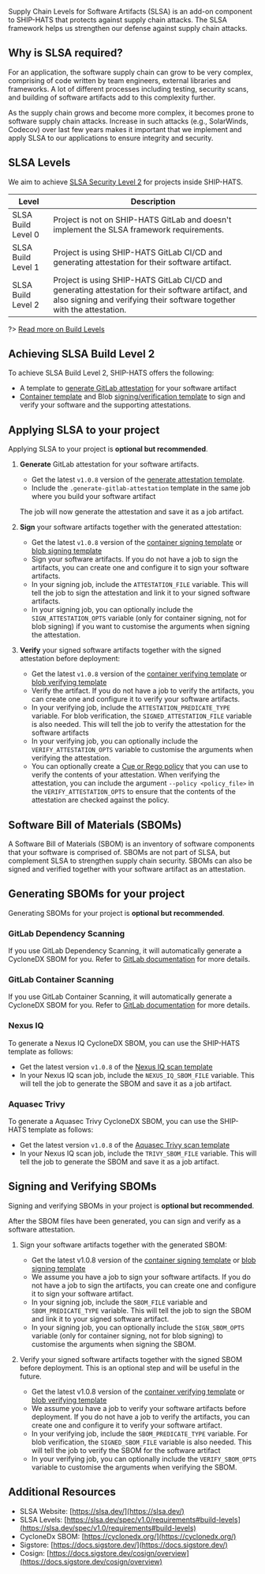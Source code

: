 
Supply Chain Levels for Software Artifacts (SLSA) is an add-on component to SHIP-HATS that protects against supply chain attacks. The SLSA framework helps us  strengthen our defense against supply chain attacks.

## Why is SLSA required?

For an application, the software supply chain can grow to be very complex, comprising of code written by team engineers, external libraries and frameworks. A lot of different processes including testing, security scans, and building of software artifacts add to this complexity further. 

As the supply chain grows and become more complex, it becomes prone to software supply chain attacks. Increase in such attacks (e.g., SolarWinds, Codecov) over last few years makes it important that we implement and apply SLSA to our applications to ensure  integrity and security. 

## SLSA Levels

We aim to achieve [SLSA Security Level 2](https://slsa.dev/spec/v1.0/levels) for projects inside SHIP-HATS.

|Level|Description|
|---|---|
|SLSA Build Level 0| Project is not on SHIP-HATS GitLab and doesn't implement the SLSA framework requirements.
SLSA Build Level 1| Project is using SHIP-HATS GitLab CI/CD and generating attestation for their software artifact.
SLSA Build Level 2| Project is using SHIP-HATS GitLab CI/CD and generating attestation for their software artifact, and also signing and verifying their software together with the attestation.

?> [Read more on Build Levels](https://slsa.dev/spec/v1.0/levels)

## Achieving SLSA Build Level 2

To achieve SLSA Build Level 2, SHIP-HATS offers the following:

-   A template to  [generate GitLab attestation](https://sgts.gitlab-dedicated.com/wog/gvt/ship/ship-hats-templates/-/tree/main/templates#file-gitlab-ci-slsa-commonyml)  for your software artifact
-   [Container template](https://sgts.gitlab-dedicated.com/wog/gvt/ship/ship-hats-templates/-/tree/main/templates#file-gitlab-ci-container-signingyml) and Blob [signing/verification template](https://sgts.gitlab-dedicated.com/wog/gvt/ship/ship-hats-templates/-/tree/main/templates#file-gitlab-ci-blob-signingyml)  to sign and verify your software and the supporting attestations.

## Applying SLSA to your project 

Applying SLSA to your project is **optional but recommended**.

1. **Generate** GitLab attestation for your software artifacts.
    -   Get the latest `v1.0.8` version of the  [generate attestation template](https://sgts.gitlab-dedicated.com/wog/gvt/ship/ship-hats-templates/-/tree/main/templates#file-gitlab-ci-slsa-commonyml).
    -   Include the `.generate-gitlab-attestation` template in the same job where you build your software artifact
    
    The job will now generate the attestation and save it as a job artifact.
1. **Sign** your software artifacts together with the generated attestation:

    -   Get the latest `v1.0.8` version of the  [container signing template](https://sgts.gitlab-dedicated.com/wog/gvt/ship/ship-hats-templates/-/tree/main/templates#file-gitlab-ci-container-signingyml)  or  [blob signing template](https://sgts.gitlab-dedicated.com/wog/gvt/ship/ship-hats-templates/-/tree/main/templates#file-gitlab-ci-blob-signingyml)
    -   Sign your software artifacts. If you do not have a job to sign the artifacts, you can create one and configure it to sign your software artifacts.
    -   In your signing job, include the  `ATTESTATION_FILE`  variable. This will tell the job to sign the attestation and link it to your signed software artifacts.
    -   In your signing job, you can optionally include the  `SIGN_ATTESTATION_OPTS`  variable (only for container signing, not for blob signing) if you want to customise the arguments when signing the attestation.
1. **Verify** your signed software artifacts together with the signed attestation before deployment:

    -   Get the latest `v1.0.8` version of the  [container verifying template](https://sgts.gitlab-dedicated.com/wog/gvt/ship/ship-hats-templates/-/tree/main/templates#file-gitlab-ci-container-signingyml) or [blob verifying template](https://sgts.gitlab-dedicated.com/wog/gvt/ship/ship-hats-templates/-/tree/main/templates#file-gitlab-ci-blob-signingyml)
    -   Verify the artifact. If you do not have a job to verify the artifacts, you can create one and configure it to verify your software artifacts.
    -   In your verifying job, include the  `ATTESTATION_PREDICATE_TYPE`  variable. For blob verification, the  `SIGNED_ATTESTATION_FILE`  variable is also needed. This will tell the job to verify the attestation for the software artifacts
    -   In your verifying job, you can optionally include the  `VERIFY_ATTESTATION_OPTS`  variable to customise the arguments when verifying the attestation.
    -   You can optionally create a  [Cue or Rego policy](https://docs.sigstore.dev/cosign/attestation#validate-in-toto-attestations)  that you can use to verify the contents of your attestation. When verifying the attestation, you can include the argument  `--policy <policy_file>`  in the  `VERIFY_ATTESTATION_OPTS`  to ensure that the contents of the attestation are checked against the policy.

## Software Bill of Materials (SBOMs)

A Software Bill of Materials (SBOM) is an inventory of software components that your software is comprised of. SBOMs are not part of SLSA, but complement SLSA to strengthen supply chain security. SBOMs can also be signed and verified together with your software artifact as an attestation.

## Generating SBOMs for your project 

Generating SBOMs for your project is **optional but recommended**.

### GitLab Dependency Scanning 

If you use GitLab Dependency Scanning, it will automatically generate a CycloneDX SBOM for you. Refer to [GitLab documentation](https://docs.gitlab.com/ee/user/application_security/dependency_scanning/#cyclonedx-software-bill-of-materials) for more details.

### GitLab Container Scanning 

If you use GitLab Container Scanning, it will automatically generate a CycloneDX SBOM for you. Refer to [GitLab documentation](https://docs.gitlab.com/ee/user/application_security/container_scanning/#cyclonedx-software-bill-of-materials) for more details.

### Nexus IQ 

To generate a Nexus IQ CycloneDX SBOM, you can use the SHIP-HATS template as follows:

-   Get the latest version `v1.0.8` of the  [Nexus IQ scan template](https://sgts.gitlab-dedicated.com/wog/gvt/ship/ship-hats-templates/-/tree/main/templates#file-gitlab-ci-nexus-iq-scanyml)
-   In your Nexus IQ scan job, include the  `NEXUS_IQ_SBOM_FILE`  variable. This will tell the job to generate the SBOM and save it as a job artifact.

### Aquasec Trivy

To generate a Aquasec Trivy CycloneDX SBOM, you can use the SHIP-HATS template as follows:

-   Get the latest version `v1.0.8` of the  [Aquasec Trivy scan template](https://sgts.gitlab-dedicated.com/wog/gvt/ship/ship-hats-templates/-/tree/main/templates#file-gitlab-ci-aquasec-trivy-scanyml)
-   In your Nexus IQ scan job, include the  `TRIVY_SBOM_FILE`  variable. This will tell the job to generate the SBOM and save it as a job artifact.

## Signing and Verifying SBOMs

Signing and verifying SBOMs in your project is **optional but recommended**.

After the SBOM files have been generated, you can sign and verify as a software attestation.

1. Sign your software artifacts together with the generated SBOM:

    -   Get the latest v1.0.8 version of the  [container signing template](https://sgts.gitlab-dedicated.com/wog/gvt/ship/ship-hats-templates/-/tree/main/templates#file-gitlab-ci-container-signingyml)  or  [blob signing template](https://sgts.gitlab-dedicated.com/wog/gvt/ship/ship-hats-templates/-/tree/main/templates#file-gitlab-ci-blob-signingyml)
    -   We assume you have a job to sign your software artifacts. If you do not have a job to sign the artifacts, you can create one and configure it to sign your software artifact.
    -   In your signing job, include the  `SBOM_FILE`  variable and  `SBOM_PREDICATE_TYPE`  variable. This will tell the job to sign the SBOM and link it to your signed software artifact.
    -   In your signing job, you can optionally include the  `SIGN_SBOM_OPTS`  variable (only for container signing, not for blob signing) to customise the arguments when signing the SBOM.

1. Verify your signed software artifacts together with the signed SBOM before deployment. This is an optional step and will be useful in the future. 

    -   Get the latest v1.0.8 version of the  [container verifying template](https://sgts.gitlab-dedicated.com/wog/gvt/ship/ship-hats-templates/-/tree/main/templates#file-gitlab-ci-container-signingyml) or [blob verifying template](https://sgts.gitlab-dedicated.com/wog/gvt/ship/ship-hats-templates/-/tree/main/templates#file-gitlab-ci-blob-signingyml)
    -   We assume you have a job to verify your software artifacts before deployment. If you do not have a job to verify the artifacts, you can create one and configure it to verify your software artifact.
    -   In your verifying job, include the  `SBOM_PREDICATE_TYPE`  variable. For blob verification, the  `SIGNED_SBOM_FILE`  variable is also needed. This will tell the job to verify the SBOM for the software artifact
    -   In your verifying job, you can optionally include the  `VERIFY_SBOM_OPTS`  variable to customise the arguments when verifying the SBOM.

## Additional Resources

-   SLSA Website:  [https://slsa.dev/](https://slsa.dev/)
-   SLSA Levels:  [https://slsa.dev/spec/v1.0/requirements#build-levels](https://slsa.dev/spec/v1.0/requirements#build-levels)
-   CycloneDx SBOM:  [https://cyclonedx.org/](https://cyclonedx.org/)
-   Sigstore:  [https://docs.sigstore.dev/](https://docs.sigstore.dev/)
-   Cosign:  [https://docs.sigstore.dev/cosign/overview](https://docs.sigstore.dev/cosign/overview)






<!--## Applying SBOM for SLSA

?> This is an optional feature. However, we recommend that you use this feature. **After you apply SBOM, you will be able to achieve SLSA Security levels 2.** 
-->

